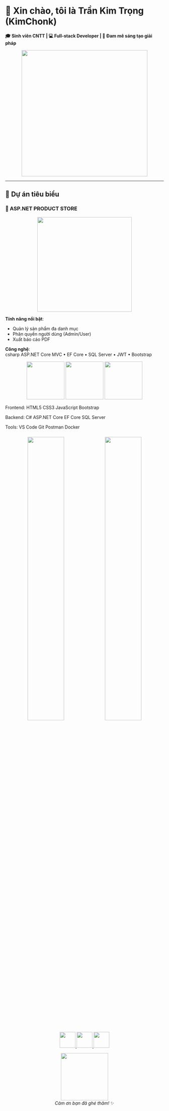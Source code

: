 # 🌟 **Xin chào, tôi là Trần Kim Trọng (KimChonk)**  
**🎓 Sinh viên CNTT | 💻 Full-stack Developer | 🚀 Đam mê sáng tạo giải pháp**  

<p align="center">
  <img src="https://media.giphy.com/media/QTfX9Ejfra3ZmNxh6B/giphy.gif" width="400">
</p>

---

## **🚀 Dự án tiêu biểu**

### **🛒 ASP.NET PRODUCT STORE**  
<p align="center">
  <img src="https://media.giphy.com/media/3o7TKSjRrfIPjeiVyY/giphy.gif" width="300">
</p>

**Tính năng nổi bật**:
- Quản lý sản phẩm đa danh mục
- Phân quyền người dùng (Admin/User)
- Xuất báo cáo PDF  

**Công nghệ**:  
csharp
ASP.NET Core MVC • EF Core • SQL Server • JWT • Bootstrap
<p align="center"> <img src="https://media.giphy.com/media/ln7z2eWriiQAllfVcn/giphy.gif" width="120"> <img src="https://media.giphy.com/media/XAxylRMCdpbEWUAvr8/giphy.gif" width="120"> <img src="https://media.giphy.com/media/fsEaZldNC8A1PJ3mwp/giphy.gif" width="120"> </p>
Frontend:
HTML5 CSS3 JavaScript Bootstrap

Backend:
C# ASP.NET Core EF Core SQL Server

Tools:
VS Code Git Postman Docker
###
<p align="center"> <img src="https://github-readme-stats.vercel.app/api?username=KimChonk&show_icons=true&theme=radical" width="48%"> <img src="https://github-readme-stats.vercel.app/api/top-langs/?username=KimChonk&layout=compact&theme=radical" width="48%"> </p>
<p align="center"> <a href="mailto:trongkim@example.com"> <img src="https://media.giphy.com/media/Utx2O4QgOh4hOgpgBm/giphy.gif" width="50"> </a> <a href="https://linkedin.com/in/kimtrong"> <img src="https://media.giphy.com/media/HQTYdpx1yhxWpugAi2/giphy.gif" width="50"> </a> <a href="https://fb.com/kimtrong.it"> <img src="https://media.giphy.com/media/dxn6fRlTIShoeBr69N/giphy.gif" width="50"> </a> </p><p align="center"> <img src="https://media.giphy.com/media/ZVik7pBtu9dNS/giphy.gif" width="150"> <br> <em>Cảm ơn bạn đã ghé thăm!</em> ✨ </p> 
